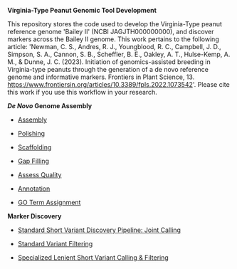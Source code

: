 **Virginia-Type Peanut Genomic Tool Development**

This repository stores the code used to develop the Virginia-Type peanut reference genome 'Bailey II' (NCBI JAGJTH000000000), and discover 
 markers across the Bailey II genome. This work pertains to the following article: 'Newman, C. S., Andres, R. J., Youngblood, R. C., Campbell, J. D., Simpson, S. A., Cannon, S. B., Scheffler, B. E., Oakley, A. T., Hulse-Kemp, A. M., & Dunne, J. C. (2023). Initiation of genomics-assisted breeding in Virginia-type peanuts through the generation of a de novo reference genome and informative markers. Frontiers in Plant Science, 13. https://www.frontiersin.org/articles/10.3389/fpls.2022.1073542'. 
 Please cite this work if you use this workflow in your research.

***De Novo* Genome Assembly**

- [Assembly](https://github.com/USDA-ARS-GBRU/Arachis_cardenasii_Introgression/wiki/01_Genome_Assembly)

- [Polishing](https://github.com/USDA-ARS-GBRU/Arachis_cardenasii_Introgression/wiki/02_Genome_Polishing)

- [Scaffolding](https://github.com/USDA-ARS-GBRU/Arachis_cardenasii_Introgression/wiki/03_Genome_Scaffolding) 

- [Gap Filling](https://github.com/USDA-ARS-GBRU/Arachis_cardenasii_Introgression/wiki/04_Gap_Filling)

- [Assess Quality](https://github.com/USDA-ARS-GBRU/Arachis_cardenasii_Introgression/wiki/05_Assess_Genome_Quality)

- [Annotation](https://github.com/USDA-ARS-GBRU/Arachis_cardenasii_Introgression/wiki/06_Genome_Annotation)

- [GO Term Assignment](https://github.com/USDA-ARS-GBRU/Arachis_cardenasii_Introgression/wiki/07_Gene_Ontology_Assignment)

**Marker Discovery**

- [Standard Short Variant Discovery Pipeline: Joint Calling](https://github.com/USDA-ARS-GBRU/Arachis_cardenasii_Introgression/wiki/08_Standard_Short_Variant_Discovery_Pipeline)

- [Standard Variant Filtering](https://github.com/USDA-ARS-GBRU/Arachis_cardenasii_Introgression/wiki/09_Variant_Dataset_Filtering)

- [Specialized Lenient Short Variant Calling & Filtering](https://github.com/USDA-ARS-GBRU/Arachis_cardenasii_Introgression/wiki/10_Specialized_Lenient_Short_Variant_Calling_and_Filtering)

